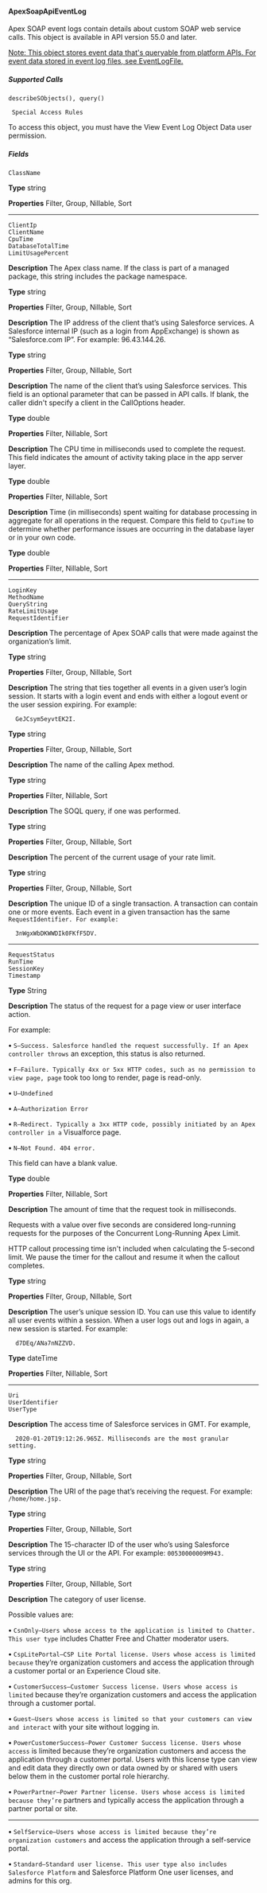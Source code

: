 #### ApexSoapApiEventLog

Apex SOAP event logs contain details about custom SOAP web service calls. This object is available in API version 55.0 and later.

[Note: This object stores event data that's queryable from platform APIs. For event data stored in event log files, see EventLogFile.](https://developer.salesforce.com/docs/atlas.en-us.254.0.object_reference.meta/object_reference/sforce_api_objects_eventlogfile.htm)

##### Supported Calls
```
describeSObjects(), query()

 Special Access Rules

```
To access this object, you must have the View Event Log Object Data user permission.

##### Fields

```
ClassName

```

**Type**
string

**Properties**
Filter, Group, Nillable, Sort


-----

```
ClientIp
ClientName
CpuTime
DatabaseTotalTime
LimitUsagePercent

```

**Description**
The Apex class name. If the class is part of a managed package, this string includes the
package namespace.

**Type**
string

**Properties**
Filter, Group, Nillable, Sort

**Description**
The IP address of the client that’s using Salesforce services. A Salesforce internal IP (such as
a login from AppExchange) is shown as “Salesforce.com IP”. For example: 96.43.144.26.

**Type**
string

**Properties**
Filter, Group, Nillable, Sort

**Description**
The name of the client that’s using Salesforce services. This field is an optional parameter
that can be passed in API calls. If blank, the caller didn't specify a client in the CallOptions
header.

**Type**
double

**Properties**
Filter, Nillable, Sort

**Description**
The CPU time in milliseconds used to complete the request. This field indicates the amount
of activity taking place in the app server layer.

**Type**
double

**Properties**
Filter, Nillable, Sort

**Description**
Time (in milliseconds) spent waiting for database processing in aggregate for all operations
in the request. Compare this field to `CpuTime` to determine whether performance issues
are occurring in the database layer or in your own code.

**Type**
double

**Properties**
Filter, Nillable, Sort


-----

```
LoginKey
MethodName
QueryString
RateLimitUsage
RequestIdentifier

```

**Description**
The percentage of Apex SOAP calls that were made against the organization’s limit.

**Type**
string

**Properties**
Filter, Group, Nillable, Sort

**Description**
The string that ties together all events in a given user’s login session. It starts with a login
event and ends with either a logout event or the user session expiring. For example:
```
  GeJCsym5eyvtEK2I.

```
**Type**
string

**Properties**
Filter, Group, Nillable, Sort

**Description**
The name of the calling Apex method.

**Type**
string

**Properties**
Filter, Nillable, Sort

**Description**
The SOQL query, if one was performed.

**Type**
string

**Properties**
Filter, Group, Nillable, Sort

**Description**
The percent of the current usage of your rate limit.

**Type**
string

**Properties**
Filter, Group, Nillable, Sort

**Description**
The unique ID of a single transaction. A transaction can contain one or more events. Each
event in a given transaction has the same `RequestIdentifier. For example:`
```
  3nWgxWbDKWWDIk0FKfF5DV.

```

-----

```
RequestStatus
RunTime
SessionKey
Timestamp

```

**Type**
String

**Description**
The status of the request for a page view or user interface action.

For example:

**•** `S—Success. Salesforce handled the request successfully. If an Apex controller throws`
an exception, this status is also returned.

**•** `F—Failure. Typically 4xx or 5xx HTTP codes, such as no permission to view page, page`
took too long to render, page is read-only.

**•** `U—Undefined`

**•** `A—Authorization Error`

**•** `R—Redirect. Typically a 3xx HTTP code, possibly initiated by an Apex controller in a`
Visualforce page.

**•** `N—Not Found. 404 error.`

This field can have a blank value.

**Type**
double

**Properties**
Filter, Nillable, Sort

**Description**
The amount of time that the request took in milliseconds.

Requests with a value over five seconds are considered long-running requests for the purposes
of the Concurrent Long-Running Apex Limit.

HTTP callout processing time isn't included when calculating the 5-second limit. We pause
the timer for the callout and resume it when the callout completes.

**Type**
string

**Properties**
Filter, Group, Nillable, Sort

**Description**
The user’s unique session ID. You can use this value to identify all user events within a session.
When a user logs out and logs in again, a new session is started. For example:
```
  d7DEq/ANa7nNZZVD.

```
**Type**
dateTime

**Properties**
Filter, Nillable, Sort


-----

```
Uri
UserIdentifier
UserType

```

**Description**
The access time of Salesforce services in GMT. For example,
```
  2020-01-20T19:12:26.965Z. Milliseconds are the most granular setting.

```
**Type**
string

**Properties**
Filter, Group, Nillable, Sort

**Description**
The URI of the page that’s receiving the request. For example: `/home/home.jsp.`

**Type**
string

**Properties**
Filter, Group, Nillable, Sort

**Description**
The 15-character ID of the user who’s using Salesforce services through the UI or the API.
For example: `00530000009M943.`

**Type**
string

**Properties**
Filter, Group, Nillable, Sort

**Description**
The category of user license.

Possible values are:

**•** `CsnOnly—Users whose access to the application is limited to Chatter. This user type`
includes Chatter Free and Chatter moderator users.

**•** `CspLitePortal—CSP Lite Portal license. Users whose access is limited because`
they’re organization customers and access the application through a customer portal or
an Experience Cloud site.

**•** `CustomerSuccess—Customer Success license. Users whose access is limited`
because they’re organization customers and access the application through a customer
portal.

**•** `Guest—Users whose access is limited so that your customers can view and interact`
with your site without logging in.

**•** `PowerCustomerSuccess—Power Customer Success license. Users whose access`
is limited because they’re organization customers and access the application through a
customer portal. Users with this license type can view and edit data they directly own
or data owned by or shared with users below them in the customer portal role hierarchy.

**•** `PowerPartner—Power Partner license. Users whose access is limited because they’re`
partners and typically access the application through a partner portal or site.


-----

**•** `SelfService—Users whose access is limited because they’re organization customers`
and access the application through a self-service portal.

**•** `Standard—Standard user license. This user type also includes Salesforce Platform`
and Salesforce Platform One user licenses, and admins for this org.
